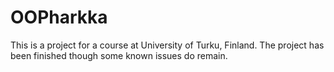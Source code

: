 # OOPharkka
This is a project for a course at University of Turku, Finland.
The project has been finished though some known issues do remain.
